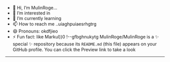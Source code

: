 - 👋 Hi, I’m MulinRoge...
- 👀 I’m interested in 
- 🌱 I’m currently learning
- 📫 How to reach me ..uiaghpuiaesrhgtrg
- 😄 Pronouns: okdfjieo
- ⚡ Fun fact: like Markul))0
!--gfbghnukytg
MulinRoge/MulinRoge is a ✨ special ✨ repository because its `README.md` (this file) appears on your GitHub profile.
You can click the Preview link to take a look 
---
